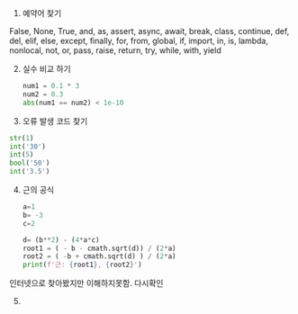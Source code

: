 1. 예약어 찾기

False, None, True, and, as, assert, async, await, break, class, continue, def, del, elif, else, except, finally, for, from, global, if, import, in, is, lambda, nonlocal, not, or, pass, raise, return, try, while, with, yield

2. 실수 비교 하기

   ```Python
   num1 = 0.1 * 3
   num2 = 0.3
   abs(num1 == num2) < 1e-10
   ```

3. 오류 발생 코드 찾기


  ```Python
  str(1)
  int('30')
  int(5)
  bool('50')
  int('3.5')
  ```
  
4. 근의 공식

   ```Python
   a=1
   b= -3
   c=2
   
   d= (b**2) - (4*a*c)
   root1 = ( - b - cmath.sqrt(d)) / (2*a)
   root2 = ( -b + cmath.sqrt(d) ) / (2*a)
   print(f'근: {root1}, {root2}')
   ```

인터넷으로 찾아봤지만 이해하지못함. 다시확인


5. 